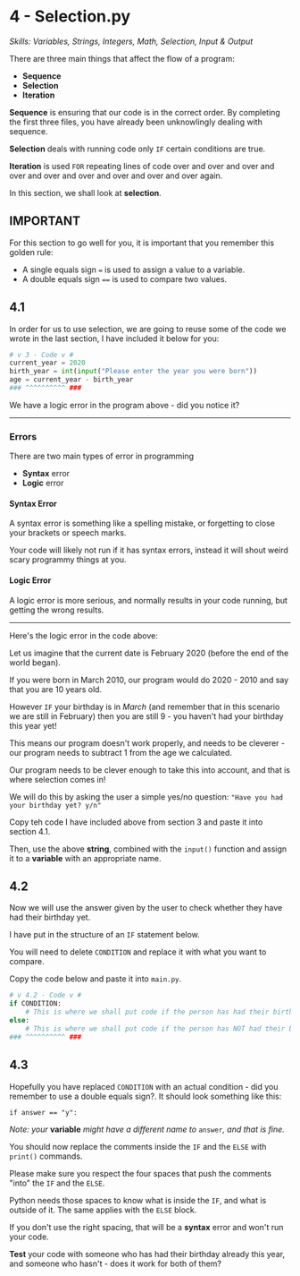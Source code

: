 # 4 - Selection.py
*Skills: Variables, Strings, Integers, Math, Selection, Input & Output*

There are three main things that affect the flow of a program:
- **Sequence**
- **Selection**
- **Iteration**

**Sequence** is ensuring that our code is in the correct order. By completing the first three files, you have already been unknowlingly dealing with sequence. 

**Selection** deals with running code only `IF` certain conditions are true.

**Iteration** is used `FOR` repeating lines of code over and over and over and over and over and over and over and over and over again.

In this section, we shall look at **selection**.

## IMPORTANT
For this section to go well for you, it is important that you remember this golden rule:
- A single equals sign `=` is used to assign a value to a variable.
- A double equals sign `==` is used to compare two values.

## 4.1
In order for us to use selection, we are going to reuse some of the code we wrote in the last section, I have included it below for you:

```Python
# v 3 - Code v #
current_year = 2020
birth_year = int(input("Please enter the year you were born"))
age = current_year - birth_year
### ^^^^^^^^^^ ###
```
We have a logic error in the program above - did you notice it?

---
### Errors

There are two main types of error in programming 
- **Syntax** error
- **Logic** error

#### Syntax Error
A syntax error is something like a spelling mistake, or forgetting to close your brackets or speech marks.

Your code will likely not run if it has syntax errors, instead it will shout weird scary programmy things at you. 

#### Logic Error
A logic error is more serious, and normally results in your code running, but getting the wrong results. 

---

Here's the logic error in the code above:

Let us imagine that the current date is February 2020 (before the end of the world began).

If you were born in March 2010, our program would do 2020 - 2010 and say that you are 10 years old. 

However `IF` your birthday is in *March* (and remember that in this scenario we are still in February) then you are still 9 - you haven't had your birthday this year yet!

This means our program doesn't work properly, and needs to be cleverer - our program needs to subtract 1 from the age we calculated.

Our program needs to be clever enough to take this into account, and that is where selection comes in!

We will do this by asking the user a simple yes/no question:
`"Have you had your birthday yet? y/n"`

Copy teh code I have included above from section 3 and paste it into section 4.1.

Then, use the above **string**, combined with the `input()` function and assign it to a **variable** with an appropriate name. 

## 4.2
Now we will use the answer given by the user to check whether they have had their birthday yet.

I have put in the structure of an `IF` statement below. 

You will need to delete `CONDITION` and replace it with what you want to compare.

Copy the code below and paste it into `main.py`.

```Python
# v 4.2 - Code v #
if CONDITION:
    # This is where we shall put code if the person has had their birthday already this year
else:
    # This is where we shall put code if the person has NOT had their birthday already this year.
### ^^^^^^^^^^ ###
```
## 4.3
Hopefully you have replaced `CONDITION` with an actual condition - did you remember to use a double equals sign?. It should look something like this:

`if answer == "y":`

*Note: your* **variable** *might have a different name to* `answer`*, and that is fine.*

You should now replace the comments inside the `IF` and the `ELSE` with `print()` commands.

Please make sure you respect the four spaces that push the comments "into" the `IF` and the `ELSE`.

Python needs those spaces to know what is inside the `IF`, and what is outside of it. The same applies with the `ELSE` block.

If you don't use the right spacing, that will be a **syntax** error and won't run your code. 

**Test** your code with someone who has had their birthday already this year, and someone who hasn't - does it work for both of them?
